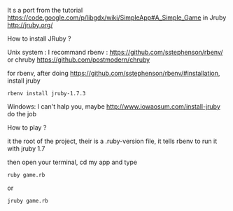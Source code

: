 It s a port from the tutorial https://code.google.com/p/libgdx/wiki/SimpleApp#A_Simple_Game
in Jruby http://jruby.org/

How to install JRuby ?

Unix system :
I recommand rbenv : https://github.com/sstephenson/rbenv/
or chruby https://github.com/postmodern/chruby

for rbenv, after doing https://github.com/sstephenson/rbenv/#installation, install jruby
```
rbenv install jruby-1.7.3
```
Windows:
I can't halp you, maybe http://www.iowaosum.com/install-jruby do the job

How to play ?

it the root of the project, their is a .ruby-version file, it tells
rbenv to run it with jruby 1.7

then open your terminal, cd my app and type
```
ruby game.rb
```
or
```
jruby game.rb
```
